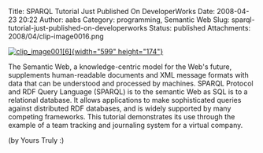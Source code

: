 Title: SPARQL Tutorial Just Published On DeveloperWorks
Date: 2008-04-23 20:22
Author: aabs
Category: programming, Semantic Web
Slug: sparql-tutorial-just-published-on-developerworks
Status: published
Attachments: 2008/04/clip-image0016.png

[![clip\_image001\[6\]]({static}2008/04/clip-image0016.png){width="599" height="174"}](http://www.ibm.com/developerworks/edu/x-dw-x-sparql.html?S_TACT=105AGX01&S_CMP=HP)

The Semantic Web, a knowledge-centric model for the Web's future, supplements human-readable documents and XML message formats with data that can be understood and processed by machines. SPARQL Protocol and RDF Query Language (SPARQL) is to the semantic Web as SQL is to a relational database. It allows applications to make sophisticated queries against distributed RDF databases, and is widely supported by many competing frameworks. This tutorial demonstrates its use through the example of a team tracking and journaling system for a virtual company.

(by Yours Truly :)
